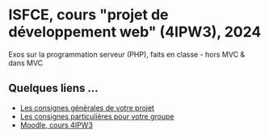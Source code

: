 <h1>ISFCE, cours "projet de développement web" (4IPW3), 2024</h1>
<p>Exos sur la programmation serveur (PHP), faits en classe - hors MVC & dans MVC</p>

<h2>Quelques liens ...</h2>
<ul>
  <li>
    <a href="https://docs.google.com/document/d/1x7Sep8--cKAIoLYetrLp4apblxR4ErKG9BtnINM4sLQ/edit?tab=t.0" target="_blank">
      Les consignes générales de votre projet
    </a>
  </li>
  <li>
    <a href="https://docs.google.com/document/d/1EkrOwt-CBIYegM4CQUIqZ1gJkUy4qPoV45y4z-oefhk/edit?tab=t.0" target="_blank">
      Les consignes particulières pour votre groupe
    </a>
  </li>
  <li>
    <a href="https://moodle.isfce.be/course/view.php?id=103" target="_blank">
      Moodle, cours 4IPW3 
    </a>
  </li>
</ul>
